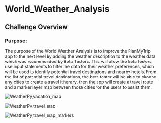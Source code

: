 # World_Weather_Analysis

## Challenge Overview

### Purpose:

   The purpose of the World Weather Analysis is to improve the PlanMyTrip app to the next level by adding the weather description to the weather data which was recommended by Beta Testers. This will allow the beta testers use input statements to filter the data for their weather preferences, which will be used to identify potential travel destinations and nearby hotels. From the list of potential travel destinations, the beta tester will be able to choose any cities to create a travel itinerary, then the app will create a travel route and a marker layer map between those cities for the users to assist them.
   

![WeatherPy_vacation_map](https://user-images.githubusercontent.com/89308251/135773258-ca5ccfb1-2378-491d-859d-416812dc1e48.png)

![WeatherPy_travel_map](https://user-images.githubusercontent.com/89308251/135773241-2235f057-f3f2-4b47-9014-706080a7951c.png)

![WeatherPy_travel_map_markers](https://user-images.githubusercontent.com/89308251/135773242-c4c7a9a0-f824-4739-ac3b-e62d8f36d107.png)
